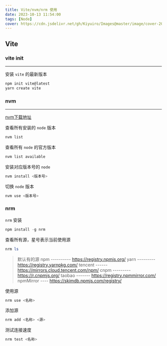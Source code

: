 ```yaml
---
title: Vite/nvm/nrm 使用
date: 2023-10-13 11:54:00
tags: [Node]
cover: https://cdn.jsdelivr.net/gh/Kiyuiro/Images@master/image/cover-2021-11-18-11-02-58-3aa107dbe9c59b9861a4ec6ea5752d77-5f239d.png
---
```


## Vite

### vite init

---

安装 `vite` 的最新版本

```powershell
npm init vite@latest
yarn create vite
```

### nvm

---

[nvm下载地址](https://github.com/coreybutler/nvm-windows/releases)

查看所有安装的 `node` 版本

```powershell
nvm list
```

查看所有 `node` 的官方版本

```powershell
nvm list available
```

安装对应版本号的 `node` 

```powershell
nvm install <版本号>
```

切换 `node` 版本

```powershell
nvm use <版本号>
```

### nrm

`nrm` 安装

```powershell
npm install -g nrm
```

查看所有源，星号表示当前使用源

```powershell
nrm ls
```

> 默认有的源
> npm ---------- https://registry.npmjs.org/
> yarn --------- https://registry.yarnpkg.com/
> tencent ------ https://mirrors.cloud.tencent.com/npm/
> cnpm --------- https://r.cnpmjs.org/
> taobao ------- https://registry.npmmirror.com/
> npmMirror ---- https://skimdb.npmjs.com/registry/

使用源

```powershell
nrm use <名称>
```

添加源

```powershell
nrm add <名称> <源>
```

测试连接速度

```powershell
nrm test <名称>
```